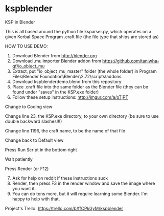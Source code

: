 kspblender
==========

KSP in Blender

This is all based around the python file ksparser.py, which operates on a given Kerbal Space Program .craft file
(the file type that ships are stored as)

HOW TO USE DEMO:

1. Download Blender from http://blender.org
2. Download .mu importer Blender addon from https://github.com/taniwha-qf/io_object_mu
3. Extract, put "io\_object\_mu\_master" folder (the whole folder) in Program Files\Blender Foundation\Blender\2.72\scripts\addons
4. Download kspblenderdemo.blend from this repository
5. Place .craft file into the same folder as the Blender file (they can be found under "saves" in the KSP.exe folder)
6. Follow these setup instructions: http://imgur.com/a/oTjPT

Change to Coding view

Change line 23, the KSP.exe directory, to your own directory (be sure to use double backward slashes!!!)

Change line 1196, the craft name, to be the name of that file

Change back to Default view

Press Run Script in the bottom right

Wait patiently

Press Render (or F12)

7. Ask for help on reddit if these instructions suck
8. Render, then press F3 in the render window and save the image where you want it.
9. You can do tons more, but it will require learning some Blender. I'm happy to help with that.

Project's Trello: https://trello.com/b/ffCPkGyM/kspblender
